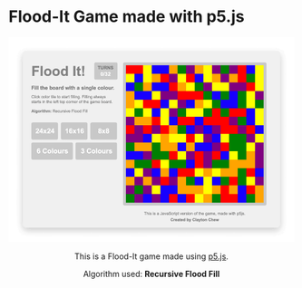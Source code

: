 # Flood-It Game made with p5.js

<center>

<img src="https://github.com/claytonchew/img/raw/master/floot-it-screenie.png" width="600px"/>

This is a Flood-It game made using [p5.js](https://p5js.org).

Algorithm used: **Recursive Flood Fill**

</center>

